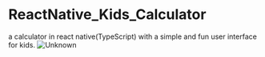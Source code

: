 # ReactNative_Kids_Calculator
 a calculator in react native(TypeScript) with a simple and fun user interface for kids.
![Unknown](https://github.com/LilianMagalhaes/ReactNative_Kids_Calculator/assets/118088652/bd1d0e2b-c9c7-4d7a-809e-c8fa7224353d)

